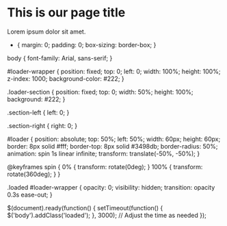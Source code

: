 <!DOCTYPE html>
<html lang="en">
<head>
    <meta charset="UTF-8">
    <meta name="viewport" content="width=device-width, initial-scale=1.0">
    <link rel="stylesheet" href="styles.css">
    <title>Loading Page</title>
</head>
<body>
    <div id="loader-wrapper">
        <div class="loader-section section-left"></div>
        <div class="loader-section section-right"></div>
        <div id="loader"></div>
    </div>
    <div id="content">
        <h1>This is our page title</h1>
        <p>Lorem ipsum dolor sit amet.</p>
    </div>
    <script src="main.js"></script>
</body>
</html>




* {
    margin: 0;
    padding: 0;
    box-sizing: border-box;
}

body {
    font-family: Arial, sans-serif;
}

#loader-wrapper {
    position: fixed;
    top: 0;
    left: 0;
    width: 100%;
    height: 100%;
    z-index: 1000;
    background-color: #222;
}

.loader-section {
    position: fixed;
    top: 0;
    width: 50%;
    height: 100%;
    background: #222;
}

.section-left {
    left: 0;
}

.section-right {
    right: 0;
}

#loader {
    position: absolute;
    top: 50%;
    left: 50%;
    width: 60px;
    height: 60px;
    border: 8px solid #fff;
    border-top: 8px solid #3498db;
    border-radius: 50%;
    animation: spin 1s linear infinite;
    transform: translate(-50%, -50%);
}

@keyframes spin {
    0% { transform: rotate(0deg); }
    100% { transform: rotate(360deg); }
}

.loaded #loader-wrapper {
    opacity: 0;
    visibility: hidden;
    transition: opacity 0.3s ease-out;
}





$(document).ready(function() {
    setTimeout(function() {
        $('body').addClass('loaded');
    }, 3000); // Adjust the time as needed
});
